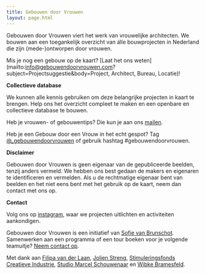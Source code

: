 ```yaml
---
title: Gebouwen door Vrouwen
layout: page.html
---
```

Gebouwen door Vrouwen viert het werk van vrouwelijke architecten. We bouwen aan een toegankelijk overzicht van álle bouwprojecten in Nederland die zijn (mede-)ontworpen door vrouwen.

Mis je nog een gebouw op de kaart? [Laat het ons weten](mailto:info@gebouwendoorvrouwen.com?subject=Projectsuggestie&body=Project, Architect, Bureau, Locatie)!

**Collectieve database**

We kunnen alle kennis gebruiken om deze belangrijke projecten in kaart te brengen. Help ons het overzicht compleet te maken en een openbare en collectieve database te bouwen.

Heb je vrouwen- of gebouwentips? Die kun je aan ons [mailen](mailto:info@gebouwendoorvrouwen.com).

Heb je een Gebouw door een Vrouw in het echt gespot? Tag [@_gebouwendoorvrouwen](https://instagram.com/_gebouwendoorvrouwen) of gebruik hashtag #gebouwendoorvrouwen.

**Disclaimer**

Gebouwen door Vrouwen is geen eigenaar van de gepubliceerde beelden, tenzij anders vermeld. We hebben ons best gedaan de makers en eigenaren te identificeren en vermelden. Als u de rechtmatige eigenaar bent van beelden en het niet eens bent met het gebruik op de kaart, neem dan contact met ons op.

**Contact**

Volg ons op [instagram](https://instagram.com/_gebouwendoorvrouwen), waar we projecten uitlichten en activiteiten aankondigen.

Gebouwen door Vrouwen is een initiatief van [Sofie van Brunschot](https://www.linkedin.com/in/sofie-van-brunschot/). Samenwerken aan een programma of een tour boeken voor je volgende teamuitje? [Neem contact op](mailto:info@gebouwendoorvrouwen.com).

Met dank aan [Filipa van der Laan](https://www.linkedin.com/in/filipa-van-der-laan-741748200/?originalSubdomain=nl), [Jolien Streng](https://www.linkedin.com/in/jolien-s-9b585111b/), [Stimuleringsfonds Creatieve Industrie](https://www.stimuleringsfonds.nl/), [Studio Marcel Schouwenaar](https://marcelschouwenaar.nl/) en [Wibke Bramesfeld](http://www.bramesfeld.com/).

